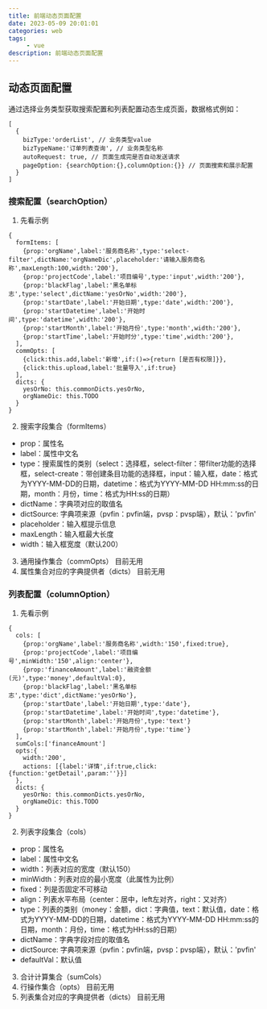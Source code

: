 ```yaml
---
title: 前端动态页面配置
date: 2023-05-09 20:01:01
categories: web
tags:
     - vue
description: 前端动态页面配置
---
```


## 动态页面配置
通过选择业务类型获取搜索配置和列表配置动态生成页面，数据格式例如：
```
[
  {
    bizType:'orderList', // 业务类型value
    bizTypeName:'订单列表查询', // 业务类型名称
    autoRequest: true, // 页面生成完是否自动发送请求
    pageOption: {searchOption:{},columnOption:{}} // 页面搜索和展示配置
  }
]
```

### 搜索配置（searchOption）
1. 先看示例
```
{
  formItems: [
    {prop:'orgName',label:'服务商名称',type:'select-filter',dictName:'orgNameDic',placeholder:'请输入服务商名称',maxLength:100,width:'200'},
    {prop:'projectCode',label:'项目编号',type:'input',width:'200'},
    {prop:'blackFlag',label:'黑名单标志',type:'select',dictName:'yesOrNo',width:'200'},
    {prop:'startDate',label:'开始日期',type:'date',width:'200'},
    {prop:'startDatetime',label:'开始时间',type:'datetime',width:'200'},
    {prop:'startMonth',label:'开始月份',type:'month',width:'200'},
    {prop:'startTime',label:'开始时分',type:'time',width:'200'},
  ],
  commOpts: [
    {click:this.add,label:'新增',if:()=>{return [是否有权限]}},
    {click:this.upload,label:'批量导入',if:true}
  ],
  dicts: {
    yesOrNo: this.commonDicts.yesOrNo,
    orgNameDic: this.TODO
  }
}
```
2. 搜索字段集合（formItems）
- prop：属性名
- label：属性中文名
- type：搜索属性的类别（select：选择框，select-filter：带filter功能的选择框，select-create：带创建条目功能的选择框，input：输入框，date：格式为YYYY-MM-DD的日期，datetime：格式为YYYY-MM-DD HH:mm:ss的日期，month：月份，time：格式为HH:ss的日期）
- dictName：字典项对应的取值名
- dictSource: 字典项来源（pvfin：pvfin端，pvsp：pvsp端），默认：'pvfin'
- placeholder：输入框提示信息
- maxLength：输入框最大长度
- width：输入框宽度（默认200）
3. 通用操作集合（commOpts）
目前无用
4. 属性集合对应的字典提供者（dicts）
目前无用

### 列表配置（columnOption）
1. 先看示例
```
{
  cols: [
    {prop:'orgName',label:'服务商名称',width:'150',fixed:true},
    {prop:'projectCode',label:'项目编号',minWidth:'150',align:'center'},
    {prop:'financeAmount',label:'融资金额(元)',type:'money',defaultVal:0},
    {prop:'blackFlag',label:'黑名单标志',type:'dict',dictName:'yesOrNo'},
    {prop:'startDate',label:'开始日期',type:'date'},
    {prop:'startDatetime',label:'开始时间',type:'datetime'},
    {prop:'startMonth',label:'开始月份',type:'text'}
    {prop:'startMonth',label:'开始月份',type:'time'}
  ],
  sumCols:['financeAmount']
  opts:{
    width:'200',
    actions: [{label:'详情',if:true,click:{function:'getDetail',param:''}}]
  },
  dicts: {
    yesOrNo: this.commonDicts.yesOrNo,
    orgNameDic: this.TODO
  }
}
```
2. 列表字段集合（cols）
- prop：属性名
- label：属性中文名
- width：列表对应的宽度（默认150）
- minWidth：列表对应的最小宽度（此属性为比例）
- fixed：列是否固定不可移动
- align：列表水平布局（center：居中，left左对齐，right：又对齐）
- type：列表的类别（money：金额，dict：字典值，text：默认值，date：格式为YYYY-MM-DD的日期，datetime：格式为YYYY-MM-DD HH:mm:ss的日期，month：月份，time：格式为HH:ss的日期）
- dictName：字典字段对应的取值名
- dictSource: 字典项来源（pvfin：pvfin端，pvsp：pvsp端），默认：'pvfin'
- defaultVal：默认值
3. 合计计算集合（sumCols）
4. 行操作集合（opts）
目前无用
5. 列表集合对应的字典提供者（dicts）
目前无用






